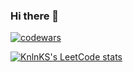 ### Hi there 👋

[![codewars](https://www.codewars.com/users/dianadvoryak/badges/small)](https://www.codewars.com/users/dianadvoryak) 

[![KnlnKS's LeetCode stats](https://leetcode-stats-six.vercel.app/api?username=dianadvoryak)](https://github.com/KnlnKS/leetcode-stats)




<!--
**dianadvoryak/dianadvoryak** is a ✨ _special_ ✨ repository because its `README.md` (this file) appears on your GitHub profile.

Here are some ideas to get you started:

- 🔭 I’m currently working on ...
- 🌱 I’m currently learning ...
- 👯 I’m looking to collaborate on ...
- 🤔 I’m looking for help with ...
- 💬 Ask me about ...
- 📫 How to reach me: ...
- 😄 Pronouns: ...
- ⚡ Fun fact: ...
-->

